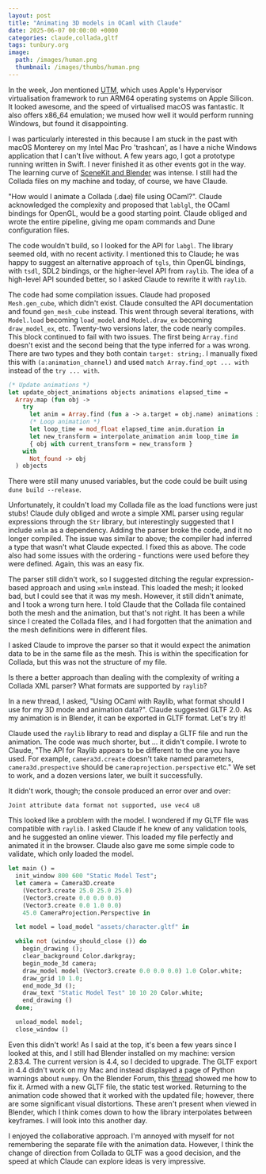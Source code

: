 ```yaml
---
layout: post
title: "Animating 3D models in OCaml with Claude"
date: 2025-06-07 00:00:00 +0000
categories: claude,collada,gltf
tags: tunbury.org
image:
  path: /images/human.png
  thumbnail: /images/thumbs/human.png
---
```


In the week, Jon mentioned [UTM](https://mac.getutm.app), which uses Apple's Hypervisor virtualisation framework to run ARM64 operating systems on Apple Silicon. It looked awesome, and the speed of virtualised macOS was fantastic. It also offers x86_64 emulation; we mused how well it would perform running Windows, but found it disappointing.

I was particularly interested in this because I am stuck in the past with macOS Monterey on my Intel Mac Pro 'trashcan', as I have a niche Windows application that I can't live without. A few years ago, I got a prototype running written in Swift. I never finished it as other events got in the way. The learning curve of [SceneKit and Blender](https://youtu.be/8Jb3v2HRv_E) was intense. I still had the Collada files on my machine and today, of course, we have Claude.

"How would I animate a Collada (.dae) file using OCaml?". Claude acknowledged the complexity and proposed that `lablgl`, the OCaml bindings for OpenGL, would be a good starting point. Claude obliged and wrote the entire pipeline, giving me opam commands and Dune configuration files.

The code wouldn't build, so I looked for the API for `labgl`. The library seemed old, with no recent activity. I mentioned this to Claude; he was happy to suggest an alternative approach of `tgls`, thin OpenGL bindings, with `tsdl`, SDL2 bindings, or the higher-level API from `raylib`. The idea of a high-level API sounded better, so I asked Claude to rewrite it with `raylib`.

The code had some compilation issues. Claude had proposed `Mesh.gen_cube`, which didn't exist. Claude consulted the API documentation and found `gen_mesh_cube` instead. This went through several iterations, with `Model.load` becoming `load_model` and `Model.draw_ex` becoming `draw_model_ex`, etc. Twenty-two versions later, the code nearly compiles. This block continued to fail with two issues. The first being `Array.find` doesn't exist and the second being that the type inferred for `a` was wrong. There are two types and they both contain `target: string;`. I manually fixed this with `(a:animation_channel)` and used `match Array.find_opt ... with` instead of the `try ... with`.

```ocaml
(* Update animations *)
let update_object_animations objects animations elapsed_time =
  Array.map (fun obj ->
    try
      let anim = Array.find (fun a -> a.target = obj.name) animations in
      (* Loop animation *)
      let loop_time = mod_float elapsed_time anim.duration in
      let new_transform = interpolate_animation anim loop_time in
      { obj with current_transform = new_transform }
    with
      Not_found -> obj
  ) objects
```

There were still many unused variables, but the code could be built using `dune build --release`.

Unfortunately, it couldn't load my Collada file as the load functions were just stubs! Claude duly obliged and wrote a simple XML parser using regular expressions through the `Str` library, but interestingly suggested that I include `xmlm` as a dependency. Adding the parser broke the code, and it no longer compiled. The issue was similar to above; the compiler had inferred a type that wasn't what Claude expected. I fixed this as above. The code also had some issues with the ordering - functions were used before they were defined. Again, this was an easy fix.

The parser still didn't work, so I suggested ditching the regular expression-based approach and using `xmlm` instead. This loaded the mesh; it looked bad, but I could see that it was my mesh. However, it still didn't animate, and I took a wrong turn here. I told Claude that the Collada file contained both the mesh and the animation, but that's not right. It has been a while since I created the Collada files, and I had forgotten that the animation and the mesh definitions were in different files.

I asked Claude to improve the parser so that it would expect the animation data to be in the same file as the mesh. This is within the specification for Collada, but this was not the structure of my file.

Is there a better approach than dealing with the complexity of writing a Collada XML parser? What formats are supported by `raylib`?

In a new thread, I asked, "Using OCaml with Raylib, what format should I use for my 3D mode and animation data?". Claude suggested GLTF 2.0. As my animation is in Blender, it can be exported in GLTF format. Let's try it!

Claude used the `raylib` library to read and display a GLTF file and run the animation. The code was much shorter, but ... it didn't compile. I wrote to Claude, "The API for Raylib appears to be different to the one you have used. For example, `camera3d.create` doesn't take named parameters, `camera3d.prespective` should be `cameraprojection.perspective` etc."  We set to work, and a dozen versions later, we built it successfully.

It didn't work, though; the console produced an error over and over:

```
Joint attribute data format not supported, use vec4 u8
```

This looked like a problem with the model. I wondered if my GLTF file was compatible with `raylib`. I asked Claude if he knew of any validation tools, and he suggested an online viewer. This loaded my file perfectly and animated it in the browser. Claude also gave me some simple code to validate, which only loaded the model.

```ocaml
let main () =
  init_window 800 600 "Static Model Test";
  let camera = Camera3D.create
    (Vector3.create 25.0 25.0 25.0)
    (Vector3.create 0.0 0.0 0.0)
    (Vector3.create 0.0 1.0 0.0)
    45.0 CameraProjection.Perspective in

  let model = load_model "assets/character.gltf" in

  while not (window_should_close ()) do
    begin_drawing ();
    clear_background Color.darkgray;
    begin_mode_3d camera;
    draw_model model (Vector3.create 0.0 0.0 0.0) 1.0 Color.white;
    draw_grid 10 1.0;
    end_mode_3d ();
    draw_text "Static Model Test" 10 10 20 Color.white;
    end_drawing ()
  done;

  unload_model model;
  close_window ()
```

Even this didn't work! As I said at the top, it's been a few years since I looked at this, and I still had Blender installed on my machine: version 2.83.4. The current version is 4.4, so I decided to upgrade. The GLTF export in 4.4 didn't work on my Mac and instead displayed a page of Python warnings about `numpy`. On the Blender Forum, this [thread](https://blenderartists.org/t/multiple-addons-giving-numpy-errors-blender-4-4-mac/1590436/2) showed me how to fix it. Armed with a new GLTF file, the static test worked. Returning to the animation code showed that it worked with the updated file; however, there are some significant visual distortions. These aren't present when viewed in Blender, which I think comes down to how the library interpolates between keyframes. I will look into this another day.

I enjoyed the collaborative approach. I'm annoyed with myself for not remembering the separate file with the animation data. However, I think the change of direction from Collada to GLTF was a good decision, and the speed at which Claude can explore ideas is very impressive.

